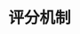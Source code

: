 

# 评分机制
<!-- 
Elasticsearch之评分机制
https://www.jianshu.com/p/2624f61f1d02

https://blog.csdn.net/qq_25673113/article/details/88917161

https://cloud.tencent.com/developer/article/1063292

ES学习——ES评分简单介绍
https://blog.csdn.net/qq_25673113/article/details/88917161
-->

